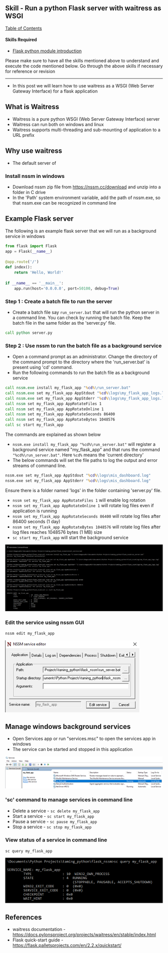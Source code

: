 ## Skill - Run a python Flask server with waitress as WSGI

[Table of Contents](https://nagasudhir.blogspot.com/2020/04/taming-python-table-of-contents.html)

#### Skills Required
* [Flask python module introduction](https://nagasudhir.blogspot.com/2022/04/flask-python-module-introduction-for.html)


Please make sure to have all the skills mentioned above to understand and execute the code mentioned below. Go through the above skills if necessary for reference or revision

<hr/>

* In this post we will learn how to use waitress as a WSGI (Web Server Gateway Interface) for a flask application

## What is Waitress
* Waitress is a pure python WSGI (Web Server Gateway Interface) server
* Waitress can run both on windows and linux
* Waitress supports multi-threading and sub-mounting of application to a URL prefix

## Why use waitress
* The default server of 

### Install nssm in windows
* Download nssm zip file from https://nssm.cc/download and unzip into a folder in C drive
* In the 'Path' system environment variable, add the path of nssm.exe, so that nssm.exe can be recognized in command line

## Example Flask server
The following is an example flask server that we will run as a background service in windows
```py
from flask import Flask
app = Flask(__name__)

@app.route('/')
def index():
    return 'Hello, World!'

if __name__ == '__main__':
    app.run(host='0.0.0.0', port=50100, debug=True)
```

### Step 1 : Create a batch file to run the server
* Create a batch file say `run_server.bat` that will run the python server in a command line. You can check by running the batch file. Keep the batch file in the same folder as the 'server.py' file.
```bat
call python server.py
```

### Step 2 : Use nssm to run the batch file as a background service
* Open a command prompt as an administrator. Change the directory of the command prompt to the directory where the 'run_server.bat' is present using 'cd' command.
* Run the following commands to run the batch file as a background service
```bat
call nssm.exe install my_flask_app "%cd%\run_server.bat"
call nssm.exe set my_flask_app AppStdout "%cd%\logs\my_flask_app_logs.log"
call nssm.exe set my_flask_app AppStderr "%cd%\logs\my_flask_app_logs.log"
call nssm set my_flask_app AppRotateFiles 1
call nssm set my_flask_app AppRotateOnline 1
call nssm set my_flask_app AppRotateSeconds 86400
call nssm set my_flask_app AppRotateBytes 1048576
call sc start my_flask_app
```
The commands are explained as shown below
* `nssm.exe install my_flask_app "%cd%\run_server.bat"` will register a background service named "my_flask_app" and that runs the command `"%cd%\run_server.bat"`. Here `%cd%` means the 'current directory'
* The below commands will set the file paths to log the output and error streams of command line.
```bat
nssm.exe set my_flask_app AppStdout "%cd%\logs\mis_dashboard.log"
nssm.exe set my_flask_app AppStderr "%cd%\logs\mis_dashboard.log"
```
Ensure there is a folder named 'logs' in the folder containing 'server.py' file.
* `nssm set my_flask_app AppRotateFiles 1` will enable log rotation
* `nssm set my_flask_app AppRotateOnline 1` will rotate log files even if application is running
* `nssm set my_flask_app AppRotateSeconds 86400` will rotate log files after 86400 seconds (1 day)
* `nssm set my_flask_app AppRotateBytes 1048576` will rotate log files after log files reaches 1048576 bytes (1 MB) size
* `sc start my_flask_app` will start the background service

![nssm_install_demo](https://github.com/nagasudhirpulla/taming_python/raw/master/blog/skills/assets/img/nssm_install_demo.png)

### Edit the service using nssm GUI
```bat
nssm edit my_flask_app
```

![nssm_edit_service_demo](https://github.com/nagasudhirpulla/taming_python/raw/master/blog/skills/assets/img/nssm_edit_service_demo.png)

## Manage windows background services
* Open Services app or run "services.msc" to open the services app in windows
* The service can be started and stopped in this application

![nssm_services_msc_demo](https://github.com/nagasudhirpulla/taming_python/raw/master/blog/skills/assets/img/nssm_services_msc_demo.png)

### 'sc' command to manage services in command line
* Delete a service - `sc delete my_flask_app`
* Start a service - `sc start my_flask_app` 
* Pause a service - `sc pause my_flask_app`
* Stop a service - `sc stop my_flask_app`

### View status of a service in command line
`sc query my_flask_app`

![sc_query_demo](https://github.com/nagasudhirpulla/taming_python/raw/master/blog/skills/assets/img/sc_query_demo.png)

## References
* waitress documentation - https://docs.pylonsproject.org/projects/waitress/en/stable/index.html
* Flask quick-start guide - https://flask.palletsprojects.com/en/2.2.x/quickstart/

<!--stackedit_data:
eyJoaXN0b3J5IjpbNDA3MTUyNDgxLDc4ODc4OTMwM119
-->